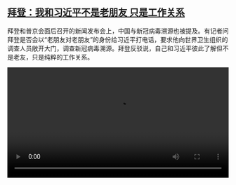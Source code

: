 <!--1623934025000-->
[拜登：我和习近平不是老朋友 只是工作关系](https://www.dw.com/zh/%E6%8B%9C%E7%99%BB%EF%BC%9A%E6%88%91%E5%92%8C%E4%B9%A0%E8%BF%91%E5%B9%B3%E4%B8%8D%E6%98%AF%E8%80%81%E6%9C%8B%E5%8F%8B%20%E5%8F%AA%E6%98%AF%E5%B7%A5%E4%BD%9C%E5%85%B3%E7%B3%BB/a-57934802)
------

<p>拜登和普京会面后召开的新闻发布会上，中国与新冠病毒溯源也被提及。有记者问拜登是否会以“老朋友对老朋友”的身份给习近平打电话，要求他向世界卫生组织的调查人员敞开大门，调查新冠病毒溯源。拜登反驳说，自己和习近平彼此了解但不是老友，只是纯粹的工作关系。</small></p><video src="https://tvdownloaddw-a.akamaihd.net/dwtv_video/flv/vdt_zh/2021/bchi210617_001_db326bchi_210617_bidenxi_sd_sor.mp4" controls style="width:100%"></video>
